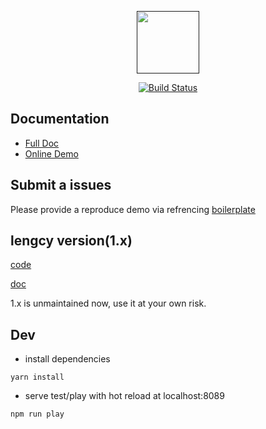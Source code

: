 <p align="center"><a href="" target="_blank"><img width="100"src="https://njleonzhang.github.io/vue-data-tables/_media/icon.svg"></a></p>

<p align="center">
  <a href="https://github.com/njleonzhang/vue-data-tables"><img src="https://travis-ci.org/njleonzhang/vue-data-tables.svg?branch=master" alt="Build Status"></a>
</p>

## Documentation
* [Full Doc](https://njleonzhang.github.io/vue-data-tables)
* [Online Demo](http://jsfiddle.net/zpczjl/9tp3z4bn/14/)

## Submit a issues
Please provide a reproduce demo via refrencing [boilerplate](http://jsfiddle.net/zpczjl/9tp3z4bn/14/)

## lengcy version(1.x)
[code](https://github.com/njleonzhang/vue-data-tables/tree/1.x)

[doc](https://njleonzhang.github.io/vue-data-tables-1.x-doc/)

1.x is unmaintained now, use it at your own risk.

## Dev

* install dependencies

```
yarn install
```

* serve test/play with hot reload at localhost:8089

```
npm run play
```
